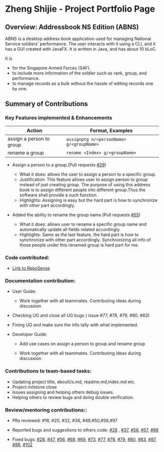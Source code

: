 
# Zheng Shijie - Project Portfolio Page

## Overview: Addressbook NS Edition (ABNS)

ABNS is a desktop address book application used for managing National Service soldiers' performance. The user interacts with it using a CLI, and it has a GUI created with JavaFX. It is written in Java, and has about 10 kLoC.

It is 

* for the Singapore Armed Forces (SAF).
* to include more information of the soldier such as rank, group, and performance.
* to manage records as a bulk without the hassle of editing records one by one.

## Summary of Contributions

### Key Features implemented & Enhancements 

|Action|Format, Examples|
|--------|----------|
| assign a person to group | ```assignptg n/<personName> g/<groupName>``` |
| rename a group | ```rename <Index> g/<groupName>``` |

* Assign a person  to a group.(Pull requests [\#29](https://github.com/AY2021S2-TIC4002-F18-3/tp2/pull/29))

  * What it does: allows the user to assign a person to a specific group. 
  * Justification: This feature allows user to assign person to group instead of just creating group. The purpose of using this address book is to assign different people into different group.Thus the software shall provide a such function.
  * Highlights: Assigning is easy but the hard part is how to synchronize with other part accordingly. 

* Added the ability to rename the group name.(Pull requests [\#55](https://github.com/AY2021S2-TIC4002-F18-3/tp2/pull/55))
  * What it does: allows user to rename a specific group name and automatically update all fields related accordingly.
  * Highlights: Same as the last feature, the hard part is how to synchronize with other part accordingly. Synchronizing all info of those people under this renamed group is hard part for me. 
 
### Code contributed: 

* [Link to RepoSense](https://nus-tic4002-ay2021s2.github.io/tp-dashboard/?search=&sort=groupTitle&sortWithin=title&timeframe=commit&mergegroup=&groupSelect=groupByRepos&breakdown=true&checkedFileTypes=docs~functional-code~test-code~other&since=&tabOpen=true&tabType=authorship&tabAuthor=ZhengShijieNUS&tabRepo=AY2021S2-TIC4002-F18-3%2Ftp2%5Bmaster%5D&authorshipIsMergeGroup=false&authorshipFileTypes=docs~functional-code~test-code)

### Documentation contribution:

* User Guide:

  * Work together with all teammates. Contributing ideas during discussion

 * Checking UG and close all UG bugs ( issue #77, #78, #79, #80, #83)

 * Fining UG and make sure the info tally with what implemented.
  
* Developer Guide: 

  * Add use cases on assign a person to group and rename group

  * Work together with all teammates. Contributing ideas during discussion 

 ### Contributions to team-based tasks:
 * Updating project title, aboutUs.md, readme.md,index.md etc. 
 * Project milstone close
 * Issues assigning and helping others debug issues. 
 * Helping others to review bugs and doing double verification. 

 ### Review/mentoring contributions:: 
 
* PRs reviewed: #16, #20, #32, #36, #49,#50,#58,#97

* Reported bugs and suggestions to others code: [#28](https://github.com/AY2021S2-TIC4002-F18-3/tp2/issues/28) , [#37](https://github.com/AY2021S2-TIC4002-F18-3/tp2/issues/37), [#56](https://github.com/AY2021S2-TIC4002-F18-3/tp2/issues/56), [#57](https://github.com/AY2021S2-TIC4002-F18-3/tp2/issues/57), [#98](https://github.com/AY2021S2-TIC4002-F18-3/tp2/issues/98)

* Fixed bugs: [#28](https://github.com/AY2021S2-TIC4002-F18-3/tp2/issues/28), [#47](https://github.com/AY2021S2-TIC4002-F18-3/tp2/issues/47), [#56](https://github.com/AY2021S2-TIC4002-F18-3/tp2/issues/56), [#68](https://github.com/AY2021S2-TIC4002-F18-3/tp2/issues/68), [#69](https://github.com/AY2021S2-TIC4002-F18-3/tp2/issues/69), [#73](https://github.com/AY2021S2-TIC4002-F18-3/tp2/issues/73), [#77](https://github.com/AY2021S2-TIC4002-F18-3/tp2/issues/77), [#78](https://github.com/AY2021S2-TIC4002-F18-3/tp2/issues/78), [#79](https://github.com/AY2021S2-TIC4002-F18-3/tp2/issues/79), [#80](https://github.com/AY2021S2-TIC4002-F18-3/tp2/issues/80), [#83](https://github.com/AY2021S2-TIC4002-F18-3/tp2/issues/83), [#87](https://github.com/AY2021S2-TIC4002-F18-3/tp2/issues/87), [#88](https://github.com/AY2021S2-TIC4002-F18-3/tp2/issues/88), [#102](https://github.com/AY2021S2-TIC4002-F18-3/tp2/issues/102)


